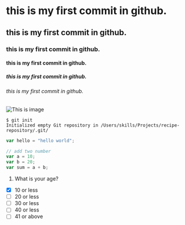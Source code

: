 # this is my first commit in github.
## this is my first commit in github.
### this is my first commit in github.
#### this is my first commit in github.
##### this is my first commit in github.
###### this is my first commit in github.

![This is image](https://octodex.github.com/images/yaktocat.png)

```
$ git init
Initialized empty Git repository in /Users/skills/Projects/recipe-repository/.git/
```

``` javascript
var hello = "hello world";

// add two number
var a = 10;
var b = 20;
var sum = a + b;
```

1. What is your age?
- [x] 10 or less
- [ ] 20 or less
- [ ] 30 or less
- [ ] 40 or less
- [ ] 41 or above
